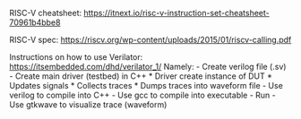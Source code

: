 
RISC-V cheatsheet:
https://itnext.io/risc-v-instruction-set-cheatsheet-70961b4bbe8

RISC-V spec:
https://riscv.org/wp-content/uploads/2015/01/riscv-calling.pdf


Instructions on how to use Verilator:
https://itsembedded.com/dhd/verilator_1/
    Namely:
    - Create verilog file (.sv)
    - Create main driver (testbed) in C++
    * Driver create instance of DUT
    * Updates signals
    * Collects traces
    * Dumps traces into waveform file
    - Use verilog to compile into C++
    - Use gcc to compile into executable
    - Run
    - Use gtkwave to visualize trace (waveform)

